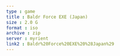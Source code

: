 ```yaml
---
type : game
title : Baldr Force EXE (Japan)
size : 2.0 G
format : iso
archive : zip
server : myrient
link2 : Baldr%20Force%20EXE%20%28Japan%29
---
```

